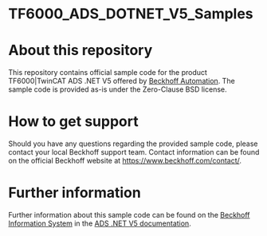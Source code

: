 # TF6000_ADS_DOTNET_V5_Samples

# About this repository
This repository contains official sample code for the product TF6000|TwinCAT ADS .NET V5 offered by [Beckhoff Automation](https://www.beckhoff.com). The sample code is provided as-is under the Zero-Clause BSD license.

# How to get support
Should you have any questions regarding the provided sample code, please contact your local Beckhoff support team. Contact information can be found on the official Beckhoff website at https://www.beckhoff.com/contact/.

# Further information
Further information about this sample code can be found on the [Beckhoff Information System](https://infosys.beckhoff.com) in the [ADS .NET V5 documentation](https://infosys.beckhoff.com/english.php?content=../content/1033/tc3_ads.net/index.html&id=3120360106606588270).
